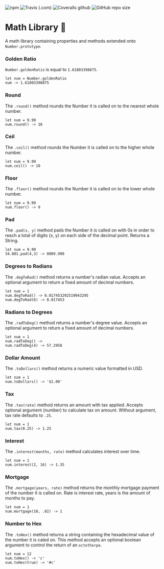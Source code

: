 ![npm](https://img.shields.io/npm/v/@t0ri/math)
![Travis (.com)](https://img.shields.io/travis/com/t0ri/FEW2.1-math)
![Coveralls github](https://img.shields.io/coveralls/github/t0ri/FEW2.1-math)
![GitHub repo size](https://img.shields.io/github/repo-size/t0ri/FEW2.1-math)


# Math Library 🧮
A math library containing properties and methods extended onto  `Number.prototype`.

### Golden Ratio
`Number.goldenRatio` is equal to `1.61803398875`.

```
let num = Number.goldenRatio
num -> 1.61803398875
```

### Round
The `.round()` method rounds the Number it is called on to the nearest whole number.

```
let num = 9.99
num.round() -> 10
```

### Ceil
The `.ceil()` method rounds the Number it is called on to the higher whole number.

```
let num = 9.99
num.ceil() -> 10
```

### Floor
The `.floor()` method rounds the Number it is called on to the lower whole number.

```
let num = 9.99
num.floor() -> 9
```

### Pad
The `.pad(x, y)` method pads the Number it is called on with 0s in order to reach a total of digits (x, y) on each side of the decimal point.
Returns a String.

```
let num = 9.99
34.801.pad(4,3) -> 0009.990
```

### Degrees to Radians
The `.degToRad()` method returns a number's radian value.
Accepts an optional argument to return a fixed amount of decimal numbers.

```
let num = 1
num.degToRad() -> 0.017453292519943295
num.degToRad(6) -> 0.017453
```

### Radians to Degrees
The `.radToDeg()` method returns a number's degree value.
Accepts an optional argument to return a fixed amount of decimal numbers.

```
let num = 1
num.radToDeg() ->
num.radToDeg(4) -> 57.2958
```

### Dollar Amount
The `.toDollars()` method returns a numeric value formatted in USD.

```
let num = 1
num.toDollars() -> '$1.00'
```

### Tax
The `.tax(rate)` method returns an amount with tax applied.
Accepts optional argument (number) to calculate tax on amount.
Without argument, tax rate defaults to `.25`.

```
let num = 1
num.tax(0.25) -> 1.25
```

### Interest
The `.interest(months, rate)` method calculates interest over time.

```
let num = 1
num.interest(2, 16) -> 1.35
```

### Mortgage
The `.mortgage(years, rate)` method returns the monthly mortgage payment of the number it is called on.
Rate is interest rate, years is the amount of months to pay.

```
let num = 1
num.mortgage(10, .02) -> 1
```

### Number to Hex
The `.toHex()` method returns a string containing the hexadecimal value of the number it is caled on.
This method accepts an optional boolean argument to control the return of an `octothorpe`.

```
let num = 12
num.toHex() -> 'c'
num.toHex(true) -> '#c'
```